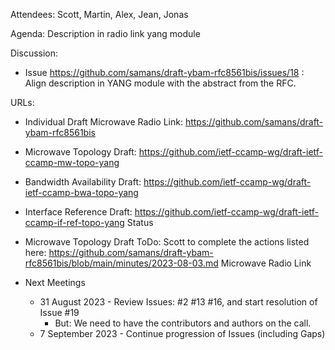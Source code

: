 Attendees: Scott, Martin, Alex, Jean, Jonas

Agenda: Description in radio link yang module

Discussion:
- Issue https://github.com/samans/draft-ybam-rfc8561bis/issues/18 : Align description in YANG module with the abstract from the RFC.

URLs:

- Individual Draft Microwave Radio Link: https://github.com/samans/draft-ybam-rfc8561bis
- Microwave Topology Draft: https://github.com/ietf-ccamp-wg/draft-ietf-ccamp-mw-topo-yang
- Bandwidth Availability Draft: https://github.com/ietf-ccamp-wg/draft-ietf-ccamp-bwa-topo-yang
- Interface Reference Draft: https://github.com/ietf-ccamp-wg/draft-ietf-ccamp-if-ref-topo-yang Status

- Microwave Topology Draft ToDo: Scott to complete the actions listed here: https://github.com/samans/draft-ybam-rfc8561bis/blob/main/minutes/2023-08-03.md Microwave Radio Link

- Next Meetings
  - 31 August 2023 - Review Issues: #2 #13 #16, and start resolution of Issue #19
    - But: We need to have the contributors and authors on the call.
  - 7 September 2023 - Continue progression of Issues (including Gaps)
